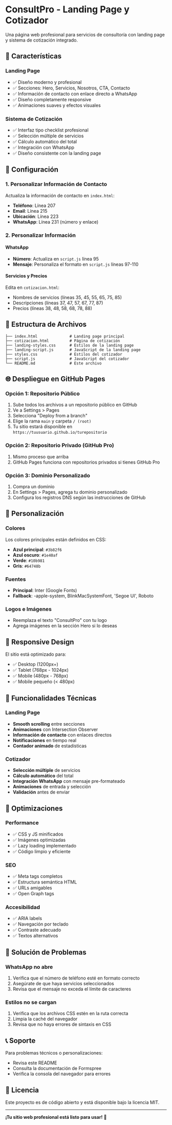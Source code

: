 # ConsultPro - Landing Page y Cotizador

Una página web profesional para servicios de consultoría con landing page y sistema de cotización integrado.

## 🌟 Características

### Landing Page

- ✅ Diseño moderno y profesional
- ✅ Secciones: Hero, Servicios, Nosotros, CTA, Contacto
- ✅ Información de contacto con enlace directo a WhatsApp
- ✅ Diseño completamente responsive
- ✅ Animaciones suaves y efectos visuales

### Sistema de Cotización

- ✅ Interfaz tipo checklist profesional
- ✅ Selección múltiple de servicios
- ✅ Cálculo automático del total
- ✅ Integración con WhatsApp
- ✅ Diseño consistente con la landing page

## 🚀 Configuración

### 1. Personalizar Información de Contacto

Actualiza la información de contacto en `index.html`:

- **Teléfono**: Línea 207
- **Email**: Línea 215
- **Ubicación**: Línea 223
- **WhatsApp**: Línea 231 (número y enlace)

### 2. Personalizar Información

#### WhatsApp

- **Número**: Actualiza en `script.js` línea 95
- **Mensaje**: Personaliza el formato en `script.js` líneas 97-110

#### Servicios y Precios

Edita en `cotizacion.html`:

- Nombres de servicios (líneas 35, 45, 55, 65, 75, 85)
- Descripciones (líneas 37, 47, 57, 67, 77, 87)
- Precios (líneas 38, 48, 58, 68, 78, 88)

## 📁 Estructura de Archivos

```
├── index.html              # Landing page principal
├── cotizacion.html         # Página de cotización
├── landing-styles.css      # Estilos de la landing page
├── landing-script.js       # JavaScript de la landing page
├── styles.css              # Estilos del cotizador
├── script.js               # JavaScript del cotizador
└── README.md               # Este archivo
```

## 🌐 Despliegue en GitHub Pages

### Opción 1: Repositorio Público

1. Sube todos los archivos a un repositorio público en GitHub
2. Ve a Settings > Pages
3. Selecciona "Deploy from a branch"
4. Elige la rama `main` y carpeta `/ (root)`
5. Tu sitio estará disponible en `https://tuusuario.github.io/turepositorio`

### Opción 2: Repositorio Privado (GitHub Pro)

1. Mismo proceso que arriba
2. GitHub Pages funciona con repositorios privados si tienes GitHub Pro

### Opción 3: Dominio Personalizado

1. Compra un dominio
2. En Settings > Pages, agrega tu dominio personalizado
3. Configura los registros DNS según las instrucciones de GitHub

## 🎨 Personalización

### Colores

Los colores principales están definidos en CSS:

- **Azul principal**: `#3b82f6`
- **Azul oscuro**: `#1e40af`
- **Verde**: `#10b981`
- **Gris**: `#64748b`

### Fuentes

- **Principal**: Inter (Google Fonts)
- **Fallback**: -apple-system, BlinkMacSystemFont, 'Segoe UI', Roboto

### Logos e Imágenes

- Reemplaza el texto "ConsultPro" con tu logo
- Agrega imágenes en la sección Hero si lo deseas

## 📱 Responsive Design

El sitio está optimizado para:

- ✅ Desktop (1200px+)
- ✅ Tablet (768px - 1024px)
- ✅ Mobile (480px - 768px)
- ✅ Mobile pequeño (< 480px)

## 🔧 Funcionalidades Técnicas

### Landing Page

- **Smooth scrolling** entre secciones
- **Animaciones** con Intersection Observer
- **Información de contacto** con enlaces directos
- **Notificaciones** en tiempo real
- **Contador animado** de estadísticas

### Cotizador

- **Selección múltiple** de servicios
- **Cálculo automático** del total
- **Integración WhatsApp** con mensaje pre-formateado
- **Animaciones** de entrada y selección
- **Validación** antes de enviar

## 🚀 Optimizaciones

### Performance

- ✅ CSS y JS minificados
- ✅ Imágenes optimizadas
- ✅ Lazy loading implementado
- ✅ Código limpio y eficiente

### SEO

- ✅ Meta tags completos
- ✅ Estructura semántica HTML
- ✅ URLs amigables
- ✅ Open Graph tags

### Accesibilidad

- ✅ ARIA labels
- ✅ Navegación por teclado
- ✅ Contraste adecuado
- ✅ Textos alternativos

## 🐛 Solución de Problemas

### WhatsApp no abre

1. Verifica que el número de teléfono esté en formato correcto
2. Asegúrate de que haya servicios seleccionados
3. Revisa que el mensaje no exceda el límite de caracteres

### Estilos no se cargan

1. Verifica que los archivos CSS estén en la ruta correcta
2. Limpia la caché del navegador
3. Revisa que no haya errores de sintaxis en CSS

## 📞 Soporte

Para problemas técnicos o personalizaciones:

- Revisa este README
- Consulta la documentación de Formspree
- Verifica la consola del navegador para errores

## 📄 Licencia

Este proyecto es de código abierto y está disponible bajo la licencia MIT.

---

**¡Tu sitio web profesional está listo para usar!** 🎉
